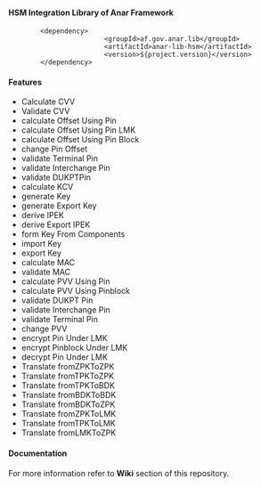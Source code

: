 #### HSM Integration Library of Anar Framework 


```
		<dependency>
                        <groupId>af.gov.anar.lib</groupId>
                        <artifactId>anar-lib-hsm</artifactId>
                        <version>${project.version}</version>
		</dependency>

```

#### Features



- Calculate CVV
- Validate CVV
- calculate Offset Using Pin
- calculate Offset Using Pin LMK
- calculate Offset Using Pin Block
- change Pin Offset
- validate Terminal Pin
- validate Interchange Pin
- validate DUKPTPin
- calculate KCV
- generate Key
- generate Export Key
- derive IPEK
- derive Export IPEK
- form Key From Components
- import Key
- export Key
- calculate MAC
- validate MAC
- calculate PVV Using Pin
- calculate PVV Using Pinblock 
- validate DUKPT Pin 
- validate Interchange Pin
- validate Terminal Pin
- change PVV
- encrypt Pin Under LMK
- encrypt Pinblock Under LMK
- decrypt Pin Under LMK
- Translate fromZPKToZPK
- Translate fromTPKToZPK
- Translate fromTPKToBDK
- Translate fromBDKToBDK
- Translate fromBDKToZPK
- Translate fromZPKToLMK
- Translate fromTPKToLMK
- Translate fromLMKToZPK

#### Documentation 

For more information refer to **Wiki** section of this repository. 
